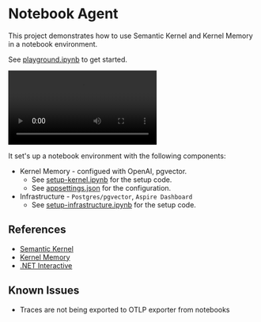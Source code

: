 # Notebook Agent

This project demonstrates how to use Semantic Kernel and Kernel Memory in a notebook environment.

See [playground.ipynb](./src/playground.ipynb) to get started.

<video src="https://github.com/user-attachments/assets/e57c3055-532e-4ad6-a272-83cabbba600c" controls="controls"></video>

It set's up a notebook environment with the following components:

- Kernel Memory - configued with OpenAI, pgvector. 
    - See [setup-kernel.ipynb](./src/setup-kernel.ipynb) for the setup code.
    - See [appsettings.json](./src/appsettings.json) for the configuration.
- Infrastructure - `Postgres/pgvector`, `Aspire Dashboard`
    - See [setup-infrastructure.ipynb](./src/setup-infrastructure.ipynb) for the setup code.


## References

- [Semantic Kernel](https://github.com/microsoft/semantic-kernel)
- [Kernel Memory](https://github.com/microsoft/kernel-memory)
- [.NET Interactive](https://github.com/dotnet/interactive)

## Known Issues

* Traces are not being exported to OTLP exporter from notebooks
